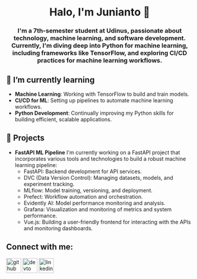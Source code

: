 <h1 align="center">Halo, I'm Junianto 👋</h1>
<h3 align="center">I'm a 7th-semester student at Udinus, passionate about technology, machine learning, and software development. Currently, I'm diving deep into Python for machine learning, including frameworks like TensorFlow, and exploring CI/CD practices for machine learning workflows.</h3>

<h2 align="left">🌱 I’m currently learning</h2>

- **Machine Learning**: Working with TensorFlow to build and train models.
- **CI/CD for ML**: Setting up pipelines to automate machine learning workflows.
- **Python Development**: Continually improving my Python skills for building efficient, scalable applications.

<h2 align="left">💼 Projects</h2>

- **FastAPI ML Pipeline**
    I'm currently working on a FastAPI project that incorporates various tools and technologies to build a robust machine learning pipeline:
    - FastAPI: Backend development for API services.
    - DVC (Data Version Control): Managing datasets, models, and experiment tracking.
    - MLflow: Model training, versioning, and deployment.
    - Prefect: Workflow automation and orchestration.
    - Evidently AI: Model performance monitoring and analysis.
    - Grafana: Visualization and monitoring of metrics and system performance.
    - Vue.js: Building a user-friendly frontend for interacting with the APIs and monitoring dashboards.
 
<h2 align="left">Connect with me:</h2>
<p align="left">
    <a href="https://github.com/J3ndra" target="blank"><img src="https://cdn.jsdelivr.net/gh/devicons/devicon/icons/github/github-original.svg" height="40" alt="github logo"  /></a>
    <a href="https://dev.to/https://dev.to/koh_endru" target="blank"><img src="https://raw.githubusercontent.com/maurodesouza/profile-readme-generator/master/src/assets/icons/social/devto/default.svg" height="40" alt="devto logo"  /></a>
    <a href="https://linkedin.com/in/https://www.linkedin.com/in/junianto39/" target="blank"><img src="https://raw.githubusercontent.com/maurodesouza/profile-readme-generator/master/src/assets/icons/social/linkedin/default.svg" height="40" alt="linkedin logo"  /></a>
</p>
